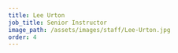 ```yaml
---
title: Lee Urton
job_title: Senior Instructor
image_path: /assets/images/staff/Lee-Urton.jpg
order: 4
---
```



